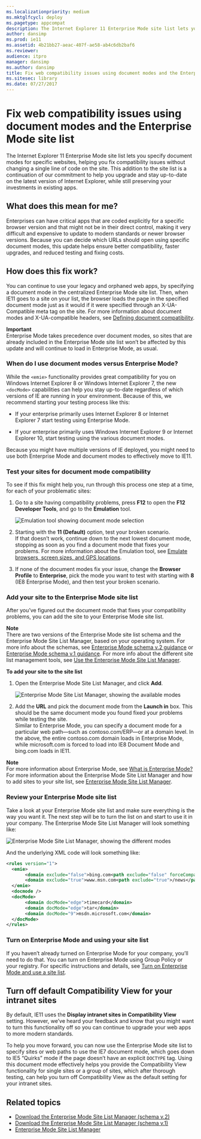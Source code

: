 ```yaml
---
ms.localizationpriority: medium
ms.mktglfcycl: deploy
ms.pagetype: appcompat
description: The Internet Explorer 11 Enterprise Mode site list lets you specify document modes for specific websites, helping you fix compatibility issues without changing a single line of code on the site.
author: dansimp
ms.prod: ie11
ms.assetid: 4b21bb27-aeac-407f-ae58-ab4c6db2baf6
ms.reviewer:
audience: itpro
manager: dansimp
ms.author: dansimp
title: Fix web compatibility issues using document modes and the Enterprise Mode site list (Internet Explorer 11 for IT Pros)
ms.sitesec: library
ms.date: 07/27/2017
---
```



# Fix web compatibility issues using document modes and the Enterprise Mode site list
The Internet Explorer 11 Enterprise Mode site list lets you specify document modes for specific websites, helping you fix compatibility issues without changing a single line of code on the site. This addition to the site list is a continuation of our commitment to help you upgrade and stay up-to-date on the latest version of Internet Explorer, while still preserving your investments in existing apps.

## What does this mean for me?
Enterprises can have critical apps that are coded explicitly for a specific browser version and that might not be in their direct control, making it very difficult and expensive to update to modern standards or newer browser versions. Because you can decide which URLs should open using specific document modes, this update helps ensure better compatibility, faster upgrades, and reduced testing and fixing costs.

## How does this fix work?
You can continue to use your legacy and orphaned web apps, by specifying a document mode in the centralized Enterprise Mode site list. Then, when IE11 goes to a site on your list, the browser loads the page in the specified document mode just as it would if it were specified through an X-UA-Compatible meta tag on the site. For more information about document modes and X-UA-compatible headers, see [Defining document compatibility](https://go.microsoft.com/fwlink/p/?LinkId=518412).

**Important**<br>
Enterprise Mode takes precedence over document modes, so sites that are already included in the Enterprise Mode site list won’t be affected by this update and will continue to load in Enterprise Mode, as usual.

### When do I use document modes versus Enterprise Mode?
While the `<emie>` functionality provides great compatibility for you on Windows Internet Explorer 8 or Windows Internet Explorer 7, the new `<docMode>` capabilities can help you stay up-to-date regardless of which versions of IE are running in your environment. Because of this, we recommend starting your testing process like this:

-   If your enterprise primarily uses Internet Explorer 8 or Internet Explorer 7 start testing using Enterprise Mode.

-   If your enterprise primarily uses Windows Internet Explorer 9 or Internet Explorer 10, start testing using the various document modes.

Because you might have multiple versions of IE deployed, you might need to use both Enterprise Mode and document modes to effectively move to IE11.

### Test your sites for document mode compatibility
To see if this fix might help you, run through this process one step at a time, for each of your problematic sites:

1.  Go to a site having compatibility problems, press **F12** to open the **F12 Developer Tools**, and go to the **Emulation** tool.

    ![Emulation tool showing document mode selection](images/docmode-f12.png)

2.  Starting with the **11 (Default)** option, test your broken scenario.<br>
If that doesn’t work, continue down to the next lowest document mode, stopping as soon as you find a document mode that fixes your problems. For more information about the Emulation tool, see [Emulate browsers, screen sizes, and GPS locations](https://go.microsoft.com/fwlink/p/?LinkId=518417).

3.  If none of the document modes fix your issue, change the **Browser Profile** to **Enterprise**, pick the mode you want to test with starting with **8** (IE8 Enterprise Mode), and then test your broken scenario.

### Add your site to the Enterprise Mode site list
After you’ve figured out the document mode that fixes your compatibility problems, you can add the site to your Enterprise Mode site list.

**Note**<br>
There are two versions of the Enterprise Mode site list schema and the Enterprise Mode Site List Manager, based on your operating system. For more info about the schemas, see [Enterprise Mode schema v.2 guidance](enterprise-mode-schema-version-2-guidance.md) or [Enterprise Mode schema v.1 guidance](enterprise-mode-schema-version-1-guidance.md). For more info about the different site list management tools, see [Use the Enterprise Mode Site List Manager](use-the-enterprise-mode-site-list-manager.md).

 **To add your site to the site list**

1.  Open the Enterprise Mode Site List Manager, and click **Add**.

    ![Enterprise Mode Site List Manager, showing the available modes](images/emie-listmgr.png)

2.  Add the **URL** and pick the document mode from the **Launch in** box. This should be the same document mode you found fixed your problems while testing the site.<br>
Similar to Enterprise Mode, you can specify a document mode for a particular web path—such as contoso.com/ERP—or at a domain level. In the above, the entire contoso.com domain loads in Enterprise Mode, while microsoft.com is forced to load into IE8 Document Mode and bing.com loads in IE11.

**Note**<br>
For more information about Enterprise Mode, see [What is Enterprise Mode?](what-is-enterprise-mode.md) For more information about the Enterprise Mode Site List Manager and how to add sites to your site list, see [Enterprise Mode Site List Manager](use-the-enterprise-mode-site-list-manager.md).


### Review your Enterprise Mode site list
Take a look at your Enterprise Mode site list and make sure everything is the way you want it. The next step will be to turn the list on and start to use it in your company. The Enterprise Mode Site List Manager will look something like:

![Enterprise Mode Site List Manager, showing the different modes](images/emie-sitelistmgr.png)

And the underlying XML code will look something like:

``` xml
<rules version="1">
  <emie>
       <domain exclude="false">bing.com<path exclude="false" forceCompatView="true">/images</path></domain>
       <domain exclude="true">www.msn.com<path exclude="true">/news</path></domain>
  </emie>
  <docmode />
  <docMode>
       <domain docMode="edge">timecard</domain>
       <domain docMode="edge">tar</domain>
       <domain docMode="9">msdn.microsoft.com</domain>
  </docMode>
</rules>
```

### Turn on Enterprise Mode and using your site list
If you haven’t already turned on Enterprise Mode for your company, you’ll need to do that. You can turn on Enterprise Mode using Group Policy or your registry. For specific instructions and details, see [Turn on Enterprise Mode and use a site list](turn-on-enterprise-mode-and-use-a-site-list.md).

## Turn off default Compatibility View for your intranet sites
By default, IE11 uses the **Display intranet sites in Compatibility View** setting. However, we’ve heard your feedback and know that you might want to turn this functionality off so you can continue to upgrade your web apps to more modern standards.

To help you move forward, you can now use the Enterprise Mode site list to specify sites or web paths to use the IE7 document mode, which goes down to IE5 “Quirks” mode if the page doesn’t have an explicit `DOCTYPE` tag. Using this document mode effectively helps you provide the Compatibility View functionality for single sites or a group of sites, which after thorough testing, can help you turn off Compatibility View as the default setting for your intranet sites.

## Related topics
- [Download the Enterprise Mode Site List Manager (schema v.2)](https://go.microsoft.com/fwlink/p/?LinkId=716853)
- [Download the Enterprise Mode Site List Manager (schema v.1)](https://go.microsoft.com/fwlink/p/?LinkID=394378)
- [Enterprise Mode Site List Manager](use-the-enterprise-mode-site-list-manager.md)






